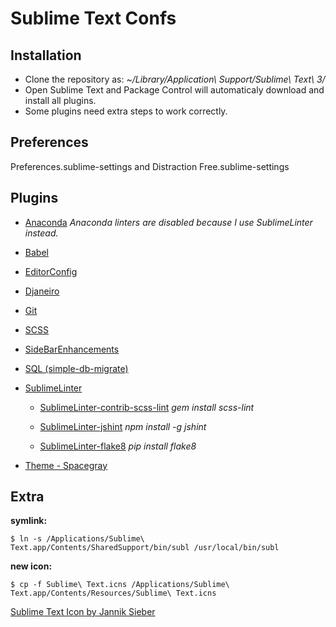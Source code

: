 # Sublime Text Confs

## Installation
- Clone the repository as: *~/Library/Application\ Support/Sublime\ Text\ 3/*
- Open Sublime Text and Package Control will automaticaly download and install all plugins.
- Some plugins need extra steps to work correctly.

## Preferences
Preferences.sublime-settings and Distraction Free.sublime-settings

## Plugins

* [Anaconda](https://github.com/DamnWidget/anaconda)
  *Anaconda linters are disabled because I use SublimeLinter instead.*

* [Babel](https://github.com/babel/babel-sublime)

* [EditorConfig](https://github.com/sindresorhus/editorconfig-sublime)

* [Djaneiro](https://github.com/squ1b3r/Djaneiro)

* [Git](https://github.com/kemayo/sublime-text-git)

* [SCSS](https://github.com/MarioRicalde/SCSS.tmbundle)

* [SideBarEnhancements](https://github.com/titoBouzout/SideBarEnhancements)

* [SQL (simple-db-migrate)](https://github.com/caiogondim/simple-db-migrate-sublime-syntax-highlight)

* [SublimeLinter](https://github.com/SublimeLinter/SublimeLinter3)

    * [SublimeLinter-contrib-scss-lint](https://github.com/attenzione/SublimeLinter-scss-lint)
      *gem install scss-lint*

    * [SublimeLinter-jshint](https://github.com/SublimeLinter/SublimeLinter-jshint)
      *npm install -g jshint*

    * [SublimeLinter-flake8](https://github.com/SublimeLinter/SublimeLinter-flake8)
      *pip install flake8*

* [Theme - Spacegray](https://github.com/kkga/spacegray)

## Extra
**symlink:**
```
$ ln -s /Applications/Sublime\ Text.app/Contents/SharedSupport/bin/subl /usr/local/bin/subl
```

**new icon:**
```
$ cp -f Sublime\ Text.icns /Applications/Sublime\ Text.app/Contents/Resources/Sublime\ Text.icns
```
[Sublime Text Icon by Jannik Sieber](https://dribbble.com/shots/1827488-Final-Sublime-Text-Replacement-Icon?list=users&offset=13)
